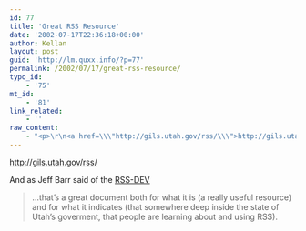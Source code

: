 ```yaml
---
id: 77
title: 'Great RSS Resource'
date: '2002-07-17T22:36:18+00:00'
author: Kellan
layout: post
guid: 'http://lm.quxx.info/?p=77'
permalink: /2002/07/17/great-rss-resource/
typo_id:
    - '75'
mt_id:
    - '81'
link_related:
    - ''
raw_content:
    - "<p>\r\n<a href=\\\"http://gils.utah.gov/rss/\\\">http://gils.utah.gov/rss/</a>\r\n</p>\r\n<p>\r\nAnd as Jeff Barr said of the <a href=\\\"http://groups.yahoo.com/group/rss-dev/\\\">RSS-DEV</a>\r\n<blockquote>\r\n...that\\'s a great document both for what it is (a really useful\r\nresource) and for what it indicates (that somewhere deep inside\r\nthe state of Utah\\'s goverment, that people are learning about\r\nand using RSS).\r\n</blockquote>"
---
```


<http://gils.utah.gov/rss/>

And as Jeff Barr said of the [RSS-DEV](http://groups.yahoo.com/group/rss-dev/)

> …that’s a great document both for what it is (a really useful resource) and for what it indicates (that somewhere deep inside the state of Utah’s goverment, that people are learning about and using RSS).